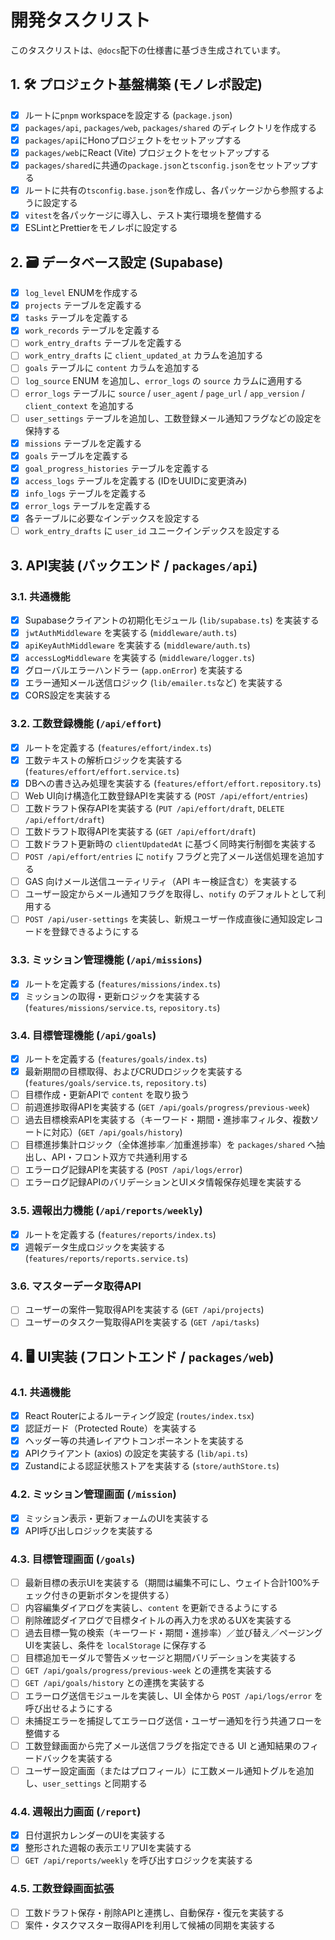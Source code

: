 # 開発タスクリスト

このタスクリストは、`@docs`配下の仕様書に基づき生成されています。

## 1. 🛠️ プロジェクト基盤構築 (モノレポ設定)

- [x] ルートに`pnpm` workspaceを設定する (`package.json`)
- [x] `packages/api`, `packages/web`, `packages/shared` のディレクトリを作成する
- [x] `packages/api`にHonoプロジェクトをセットアップする
- [x] `packages/web`にReact (Vite) プロジェクトをセットアップする
- [x] `packages/shared`に共通の`package.json`と`tsconfig.json`をセットアップする
- [x] ルートに共有の`tsconfig.base.json`を作成し、各パッケージから参照するように設定する
- [x] `vitest`を各パッケージに導入し、テスト実行環境を整備する
- [x] ESLintとPrettierをモノレポに設定する

## 2. 🗃️ データベース設定 (Supabase)

- [x] `log_level` ENUMを作成する
- [x] `projects` テーブルを定義する
- [x] `tasks` テーブルを定義する
- [x] `work_records` テーブルを定義する
- [ ] `work_entry_drafts` テーブルを定義する
- [ ] `work_entry_drafts` に `client_updated_at` カラムを追加する
- [ ] `goals` テーブルに `content` カラムを追加する
- [ ] `log_source` ENUM を追加し、`error_logs` の `source` カラムに適用する
- [ ] `error_logs` テーブルに `source` / `user_agent` / `page_url` / `app_version` / `client_context` を追加する
- [ ] `user_settings` テーブルを追加し、工数登録メール通知フラグなどの設定を保持する
- [x] `missions` テーブルを定義する
- [x] `goals` テーブルを定義する
- [x] `goal_progress_histories` テーブルを定義する
- [x] `access_logs` テーブルを定義する (IDをUUIDに変更済み)
- [x] `info_logs` テーブルを定義する
- [x] `error_logs` テーブルを定義する
- [x] 各テーブルに必要なインデックスを設定する
- [ ] `work_entry_drafts` に `user_id` ユニークインデックスを設定する

## 3.  API実装 (バックエンド / `packages/api`)

### 3.1. 共通機能
- [x] Supabaseクライアントの初期化モジュール (`lib/supabase.ts`) を実装する
- [x] `jwtAuthMiddleware` を実装する (`middleware/auth.ts`)
- [x] `apiKeyAuthMiddleware` を実装する (`middleware/auth.ts`)
- [x] `accessLogMiddleware` を実装する (`middleware/logger.ts`)
- [x] グローバルエラーハンドラー (`app.onError`) を実装する
- [x] エラー通知メール送信ロジック (`lib/emailer.ts`など) を実装する
- [x] CORS設定を実装する

### 3.2. 工数登録機能 (`/api/effort`)
- [x] ルートを定義する (`features/effort/index.ts`)
- [x] 工数テキストの解析ロジックを実装する (`features/effort/effort.service.ts`)
- [x] DBへの書き込み処理を実装する (`features/effort/effort.repository.ts`)
- [ ] Web UI向け構造化工数登録APIを実装する (`POST /api/effort/entries`)
- [ ] 工数ドラフト保存APIを実装する (`PUT /api/effort/draft`, `DELETE /api/effort/draft`)
- [ ] 工数ドラフト取得APIを実装する (`GET /api/effort/draft`)
- [ ] 工数ドラフト更新時の `clientUpdatedAt` に基づく同時実行制御を実装する
- [ ] `POST /api/effort/entries` に `notify` フラグと完了メール送信処理を追加する
- [ ] GAS 向けメール送信ユーティリティ（API キー検証含む）を実装する
- [ ] ユーザー設定からメール通知フラグを取得し、`notify` のデフォルトとして利用する
- [ ] `POST /api/user-settings` を実装し、新規ユーザー作成直後に通知設定レコードを登録できるようにする

### 3.3. ミッション管理機能 (`/api/missions`)
- [x] ルートを定義する (`features/missions/index.ts`)
- [x] ミッションの取得・更新ロジックを実装する (`features/missions/service.ts`, `repository.ts`)

### 3.4. 目標管理機能 (`/api/goals`)
- [x] ルートを定義する (`features/goals/index.ts`)
- [x] 最新期間の目標取得、およびCRUDロジックを実装する (`features/goals/service.ts`, `repository.ts`)
- [ ] 目標作成・更新APIで `content` を取り扱う
- [ ] 前週進捗取得APIを実装する (`GET /api/goals/progress/previous-week`)
- [ ] 過去目標検索APIを実装する（キーワード・期間・進捗率フィルタ、複数ソートに対応）(`GET /api/goals/history`)
- [ ] 目標進捗集計ロジック（全体進捗率／加重進捗率）を `packages/shared` へ抽出し、API・フロント双方で共通利用する
- [ ] エラーログ記録APIを実装する (`POST /api/logs/error`)
- [ ] エラーログ記録APIのバリデーションとUIメタ情報保存処理を実装する

### 3.5. 週報出力機能 (`/api/reports/weekly`)
- [x] ルートを定義する (`features/reports/index.ts`)
- [x] 週報データ生成ロジックを実装する (`features/reports/reports.service.ts`)

### 3.6. マスターデータ取得API
- [ ] ユーザーの案件一覧取得APIを実装する (`GET /api/projects`)
- [ ] ユーザーのタスク一覧取得APIを実装する (`GET /api/tasks`)

## 4. 🖥️ UI実装 (フロントエンド / `packages/web`)

### 4.1. 共通機能
- [x] React Routerによるルーティング設定 (`routes/index.tsx`)
- [x] 認証ガード（Protected Route）を実装する
- [x] ヘッダー等の共通レイアウトコンポーネントを実装する
- [x] APIクライアント (axios) の設定を実装する (`lib/api.ts`)
- [x] Zustandによる認証状態ストアを実装する (`store/authStore.ts`)

### 4.2. ミッション管理画面 (`/mission`)
- [x] ミッション表示・更新フォームのUIを実装する
- [x] API呼び出しロジックを実装する

### 4.3. 目標管理画面 (`/goals`)
- [ ] 最新目標の表示UIを実装する（期間は編集不可にし、ウェイト合計100%チェック付きの更新ボタンを提供する）
- [ ] 内容編集ダイアログを実装し、`content` を更新できるようにする
- [ ] 削除確認ダイアログで目標タイトルの再入力を求めるUXを実装する
- [ ] 過去目標一覧の検索（キーワード・期間・進捗率）／並び替え／ページングUIを実装し、条件を `localStorage` に保存する
- [ ] 目標追加モーダルで警告メッセージと期間バリデーションを実装する
- [ ] `GET /api/goals/progress/previous-week` との連携を実装する
- [ ] `GET /api/goals/history` との連携を実装する
- [ ] エラーログ送信モジュールを実装し、UI 全体から `POST /api/logs/error` を呼び出せるようにする
- [ ] 未捕捉エラーを捕捉してエラーログ送信・ユーザー通知を行う共通フローを整備する
- [ ] 工数登録画面から完了メール送信フラグを指定できる UI と通知結果のフィードバックを実装する
- [ ] ユーザー設定画面（またはプロフィール）に工数メール通知トグルを追加し、`user_settings` と同期する

### 4.4. 週報出力画面 (`/report`)
- [x] 日付選択カレンダーのUIを実装する
- [x] 整形された週報の表示エリアUIを実装する
- [ ] `GET /api/reports/weekly` を呼び出すロジックを実装する

### 4.5. 工数登録画面拡張
- [ ] 工数ドラフト保存・削除APIと連携し、自動保存・復元を実装する
- [ ] 案件・タスクマスター取得APIを利用して候補の同期を実装する
